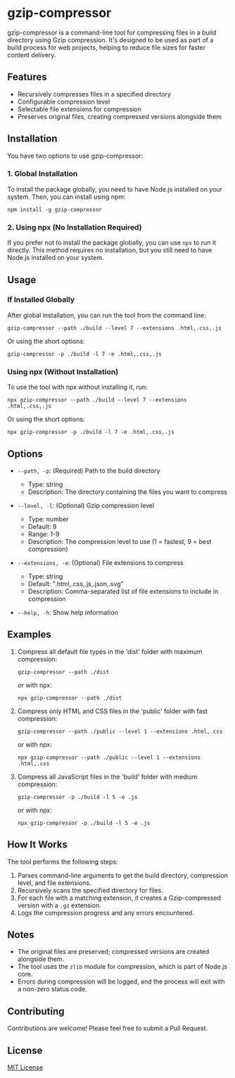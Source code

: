 # gzip-compressor

gzip-compressor is a command-line tool for compressing files in a build directory using Gzip compression. It's designed to be used as part of a build process for web projects, helping to reduce file sizes for faster content delivery.

## Features

- Recursively compresses files in a specified directory
- Configurable compression level
- Selectable file extensions for compression
- Preserves original files, creating compressed versions alongside them

## Installation

You have two options to use gzip-compressor:

### 1. Global Installation

To install the package globally, you need to have Node.js installed on your system. Then, you can install using npm:

```
npm install -g gzip-compressor
```

### 2. Using npx (No Installation Required)

If you prefer not to install the package globally, you can use `npx` to run it directly. This method requires no installation, but you still need to have Node.js installed on your system.

## Usage

### If Installed Globally

After global installation, you can run the tool from the command line:

```
gzip-compressor --path ./build --level 7 --extensions .html,.css,.js
```

Or using the short options:

```
gzip-compressor -p ./build -l 7 -e .html,.css,.js
```

### Using npx (Without Installation)

To use the tool with npx without installing it, run:

```
npx gzip-compressor --path ./build --level 7 --extensions .html,.css,.js
```

Or using the short options:

```
npx gzip-compressor -p ./build -l 7 -e .html,.css,.js
```

## Options

- `--path, -p`: (Required) Path to the build directory
  - Type: string
  - Description: The directory containing the files you want to compress

- `--level, -l`: (Optional) Gzip compression level
  - Type: number
  - Default: 9
  - Range: 1-9
  - Description: The compression level to use (1 = fastest, 9 = best compression)

- `--extensions, -e`: (Optional) File extensions to compress
  - Type: string
  - Default: ".html,.css,.js,.json,.svg"
  - Description: Comma-separated list of file extensions to include in compression

- `--help, -h`: Show help information

## Examples

1. Compress all default file types in the 'dist' folder with maximum compression:
   ```
   gzip-compressor --path ./dist
   ```
   or with npx:
   ```
   npx gzip-compressor --path ./dist
   ```

2. Compress only HTML and CSS files in the 'public' folder with fast compression:
   ```
   gzip-compressor --path ./public --level 1 --extensions .html,.css
   ```
   or with npx:
   ```
   npx gzip-compressor --path ./public --level 1 --extensions .html,.css
   ```

3. Compress all JavaScript files in the 'build' folder with medium compression:
   ```
   gzip-compressor -p ./build -l 5 -e .js
   ```
   or with npx:
   ```
   npx gzip-compressor -p ./build -l 5 -e .js
   ```

## How It Works

The tool performs the following steps:

1. Parses command-line arguments to get the build directory, compression level, and file extensions.
2. Recursively scans the specified directory for files.
3. For each file with a matching extension, it creates a Gzip-compressed version with a `.gz` extension.
4. Logs the compression progress and any errors encountered.

## Notes

- The original files are preserved; compressed versions are created alongside them.
- The tool uses the `zlib` module for compression, which is part of Node.js core.
- Errors during compression will be logged, and the process will exit with a non-zero status code.

## Contributing

Contributions are welcome! Please feel free to submit a Pull Request.

## License

[MIT License](LICENSE)
